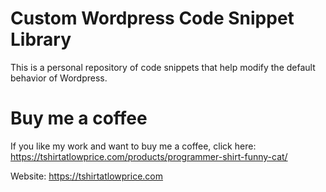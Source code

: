 # Custom Wordpress Code Snippet Library
This is a personal repository of code snippets that help modify the default behavior of Wordpress.

# Buy me a coffee
If you like my work and want to buy me a coffee, click here: https://tshirtatlowprice.com/products/programmer-shirt-funny-cat/

Website: https://tshirtatlowprice.com
